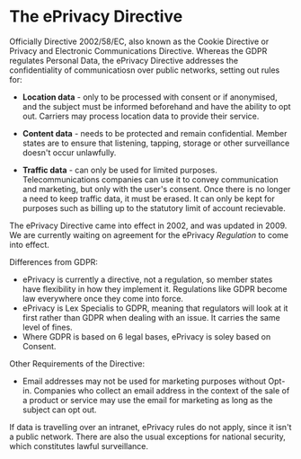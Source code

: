 # The ePrivacy Directive
Officially Directive 2002/58/EC, also known as the Cookie Directive or Privacy and Electronic Communications Directive. Whereas the GDPR regulates Personal Data, the ePrivacy Directive addresses the confidentiality of communicatiosn over public networks, setting out rules for:

* **Location data** - only to be processed with consent or if anonymised, and the subject must be informed beforehand and have the ability to opt out. Carriers may process location data to provide their service.

* **Content data** - needs to be protected and remain confidential. Member states are to ensure that listening, tapping, storage or other surveillance doesn't occur unlawfully.

* **Traffic data** - can only be used for limited purposes. Telecommunications companies can use it to convey communication and marketing, but only with the user's consent. Once there is no longer a need to keep traffic data, it must be erased. It can only be kept for purposes such as billing up to the statutory limit of account recievable. 

The ePrivacy Directive came into effect in 2002, and was updated in 2009. We are currently waiting on agreement for the ePrivacy _Regulation_ to come into effect.

Differences from GDPR:
* ePrivacy is currently a directive, not a regulation, so member states have flexibility in how they implement it. Regulations like GDPR become law everywhere once they come into force.
* ePrivacy is Lex Specialis to GDPR, meaning that regulators will look at it first rather than GDPR when dealing with an issue. It carries the same level of fines.
* Where GDPR is based on 6 legal bases, ePrivacy is soley based on Consent. 

Other Requirements of the Directive:
* Email addresses may not be used for marketing purposes without Opt-in. Companies who collect an email address in the context of the sale of a product or service may use the email for marketing as long as the subject can opt out. 

If data is travelling over an intranet, ePrivacy rules do not apply, since it isn't a public network. There are also the usual exceptions for national security, which constitutes lawful surveillance.
